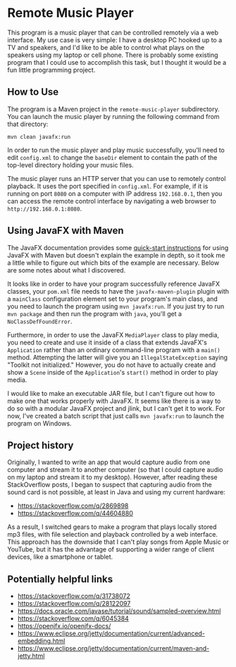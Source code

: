 # Remote Music Player

This program is a music player that can be controlled remotely via a web
interface. My use case is very simple: I have a desktop PC hooked up to a TV
and speakers, and I'd like to be able to control what plays on the speakers
using my laptop or cell phone. There is probably some existing program that I
could use to accomplish this task, but I thought it would be a fun little
programming project.

## How to Use

The program is a Maven project in the `remote-music-player` subdirectory. You
can launch the music player by running the following command from that
directory:

    mvn clean javafx:run

In order to run the music player and play music successfully, you'll need to
edit `config.xml` to change the `baseDir` element to contain the path of the
top-level directory holding your music files.

The music player runs an HTTP server that you can use to remotely control
playback. It uses the port specified in `config.xml`. For example, if it is
running on port `8080` on a computer with IP address `192.168.0.1`, then you
can access the remote control interface by navigating a web browser to
`http://192.168.0.1:8080`.

## Using JavaFX with Maven

The JavaFX documentation provides some
[quick-start instructions][JavaFX-Maven-quickstart] for using JavaFX with Maven
but doesn't explain the example in depth, so it took me a little while to
figure out which bits of the example are necessary. Below are some notes about
what I discovered.

It looks like in order to have your program successfully reference JavaFX
classes, your `pom.xml` file needs to have the `javafx-maven-plugin` plugin
with a `mainClass` configuration element set to your program's main class, and
you need to launch the program using `mvn javafx:run`. If you just try to run
`mvn package` and then run the program with `java`, you'll get a
`NoClassDefFoundError`.

Furthermore, in order to use the JavaFX `MediaPlayer` class to play media, you
need to create and use it inside of a class that extends JavaFX's `Application`
rather than an ordinary command-line program with a `main()` method.
Attempting the latter will give you an `IllegalStateException` saying "Toolkit
not initialized." However, you do not have to actually create and show a
`Scene` inside of the `Application`'s `start()` method in order to play media.

I would like to make an executable JAR file, but I can't figure out how to make
one that works properly with JavaFX. It seems like there is a way to do so with
a modular JavaFX project and jlink, but I can't get it to work. For now, I've
created a batch script that just calls `mvn javafx:run` to launch the program
on Windows.

## Project history

Originally, I wanted to write an app that would capture audio from one computer
and stream it to another computer (so that I could capture audio on my laptop
and stream it to my desktop). However, after reading these StackOverflow posts,
I began to suspect that capturing audio from the sound card is not possible, at
least in Java and using my current hardware:
* https://stackoverflow.com/q/2869898
* https://stackoverflow.com/q/44604880

As a result, I switched gears to make a program that plays locally stored mp3
files, with file selection and playback controlled by a web interface. This
approach has the downside that I can't play songs from Apple Music or YouTube,
but it has the advantage of supporting a wider range of client devices, like a
smartphone or tablet.

## Potentially helpful links
* https://stackoverflow.com/q/31738072
* https://stackoverflow.com/q/28122097
* https://docs.oracle.com/javase/tutorial/sound/sampled-overview.html
* https://stackoverflow.com/q/6045384
* https://openjfx.io/openjfx-docs/
* https://www.eclipse.org/jetty/documentation/current/advanced-embedding.html
* https://www.eclipse.org/jetty/documentation/current/maven-and-jetty.html

[JavaFX-Maven-quickstart]: https://openjfx.io/openjfx-docs/#maven